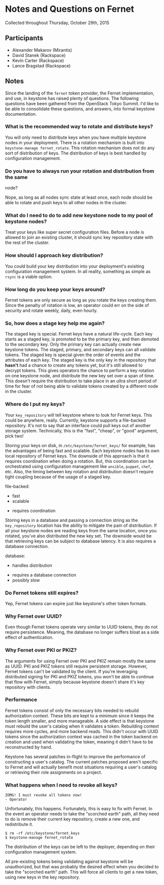 # Notes and Questions on Fernet

Collected throughout Thursday, October 29th, 2015

## Participants

  - Alexander Makarov (Mirantis)
  - David Stanek (Rackspace)
  - Kevin Carter (Rackspace)
  - Lance Bragstad (Rackspace)

## Notes

Since the landing of the `fernet` token provider, the Fernet implementation,
and use, in keystone has raised plenty of questions. The following questions
have been gathered from the OpenStack Tokyo Summit. I'd like to be able to
consolidate these questions, and answers, into formal keystone documentation.

### What is the recommended way to rotate and distribute keys?

You will only need to distribute keys when you have multiple keystone nodes in
your deployment. There is a rotation mechanism is built into `keystone-manage
fernet_rotate`. This rotation mechanism does not do any sort of distribution of
keys. The distribution of keys is best handled by configuration management.

### Do you have to always run your rotation and distribution from the same
node?

Nope, as long as all nodes sync state at least once, each node should be able
to rotate and push keys to all other nodes in the cluster.

### What do I need to do to add new keystone node to my pool of keystone nodes?

Treat your keys like super secret configuration files. Before a node is allowed
to join an existing cluster, it should sync key repository state with the rest
of the cluster.

### How should I approach key distribution?

You could build your key distribution into your deployment's exisiting
configuration management system. In all reality, something as simple as `rsync`
is a viable option.

### How long do you keep your keys around?

Fernet tokens are only secure as long as you rotate the keys creating them.
Since the penalty of rotation is low, an operator could err on the side of
security and rotate weekly, daily, even hourly.

### So, how does a stage key help me again?

The staged key is special. Fernet keys have a natural life-cycle. Each key
starts as a staged key, is promoted to be the primary key, and then demoted to
the secondary key. Only the primary key can actually create new keystone
tokens. The staged, primary, and secondary keys can all validate tokens. The
staged key is special given the order of events and the attributes of each key.
The staged key is the only key in the repository that **hasn't** had a chance
to create any tokens yet, but it's still allowed to decrypt tokens. This gives
operators the chance to perform a key rotation on one keystone node, and
distribute the new key set over a span of time. This doesn't require the
distribution to take place in an ultra short period of time for fear of not
being able to validate tokens created by a different node in the cluster.

### Where do I put my keys?

Your `key_repository` will tell keystone where to look for Fernet keys. This
could be anywhere, really. Currently, keystone supports a file-backed
repository. It's not to say that an interface could pull keys out of another
storage system. Technically, this is the "fast", "cheap", or "good" argument,
pick two!

Storing your keys on disk, in `/etc/keystone/fernet_keys/` for example, has the
advantages of being fast and scalable. Each keystone nodes has its own local
repository of Fernet keys. The downside of this approach is that it requires
coordination when doing a rotation. But, this coordination can be orchestrated
using configuration management like `ansible`, `puppet`, `chef`, etc. Also, the
timing between key rotation and distribution doesn't require tight coupling
because of the usage of a staged key.

file-backed:
  + fast
  + scalable
  - requires coordination

Storing keys in a database and passing a connection string as the
`key_repository` location has the ability to mitigate the pain of distribution.
If all your keystone nodes are reading keys from the same location, once you
rotated, you've also distributed the new key set. The downside would be that
retrieving keys can be subject to database latency. It is also requires a
database connection.

database:
  + handles distribution
  - requires a database connection
  - possibly slow

### Do Fernet tokens still expires?

Yep, Fernet tokens can expire just like keystone's other token formats.

### Why Fernet over UUID?

Even though Fernet tokens operate very similar to UUID tokens, they do not
require persistence. Meaning, the database no longer suffers bloat as a
side effect of authentication.

### Why Fernet over PKI or PKIZ?

The arguments for using Fernet over PKI and PKIZ remain mostly the same as
UUID. PKI and PKIZ tokens still require persistent storage. However, Fernet
tokens can't be validated by the client. If you're leveraging distributed
signing for PKI and PKIZ tokens, you won't be able to continue that flow with
Fernet, simply because keystone doesn't share it's key repository with clients.

### Performance

Fernet tokens consist of only the necessary bits needed to rebuild
authorization context. These bits are kept to a minimum since it keeps the
token length smaller, and more manageable. A side effect is that keystone must
rebuild the user's catalog when it validates a token. Rebuilding context
requires more cycles, and more backend reads. This didn't occur with UUID
tokens since the authorization context was cached in the token backend on
creation and used when validating the token, meaning it didn't have to be
reconstructed by hand.

Keystone has several patches in-flight to improve the performance of
constructing a user's catalog. The current patches proposed aren't specific to
Fernet and will actually benefit most situations requiring a user's catalog or
retrieving their role assignments on a project.

### What happens when I need to revoke all keys?

```
ZOMG! I must revoke all tokens now!
- Operator
```

Unfortunately, this happens. Fortunately, this is easy to fix with Fernet. In
the event an operator needs to take the "scorched earth" path, all they need to
do is remove their current key repository, create a new one, and redistribute
it.

```
$ rm -rf /etc/keystone/fernet_keys
$ keystone-manage fernet_rotate
```

The distribution of the keys can be left to the deployer, depending on their
configuration management system.

All pre-existing tokens being validating against keystone will be unauthorized,
but that was probably the desired effect when you decided to take the "scorched
earth" path. This will force all clients to get a new token, using new keys in
the key repository.
